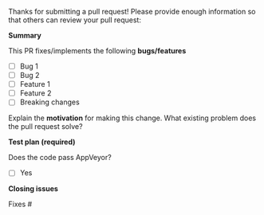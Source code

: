 Thanks for submitting a pull request! Please provide enough information so that others can review your pull request:

**Summary**

<!-- Summary of the PR -->

This PR fixes/implements the following **bugs/features**

* [ ] Bug 1
* [ ] Bug 2
* [ ] Feature 1
* [ ] Feature 2
* [ ] Breaking changes

<!-- You can skip this if you're fixing a typo or adding an app to the Showcase. -->

Explain the **motivation** for making this change. What existing problem does the pull request solve?

<!-- Example: When "Adding a function to do X", explain why it is necessary to have a way to do X. -->

**Test plan (required)**

Does the code pass AppVeyor?
* [ ] Yes

<!-- Make sure tests pass on AppVeyor before submitting. -->

**Closing issues**

<!-- Put `closes #XXXX` in your comment to auto-close the issue that your PR fixes (if such). -->
Fixes #